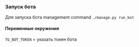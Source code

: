 ### Запуск бота
Для запуска бота management command `./manage.py run_bot`  
#### Переменные окружения
`TG_BOT_TOKEN` = указать токен бота